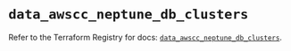# `data_awscc_neptune_db_clusters`

Refer to the Terraform Registry for docs: [`data_awscc_neptune_db_clusters`](https://registry.terraform.io/providers/hashicorp/awscc/0.70.0/docs/data-sources/neptune_db_clusters).
